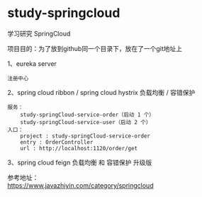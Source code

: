 # study-springcloud
学习研究 SpringCloud

项目目的：为了放到github同一个目录下，放在了一个git地址上

1、eureka server

    注册中心
    
2、spring cloud ribbon / spring cloud hystrix
    负载均衡 / 容错保护
    
    服务：
        study-springCloud-service-order（启动 1 个）
        study-springCloud-service-user（启动 2 个）
    入口：
        project : study-springCloud-service-order
        entry : OrderController
        url : http://localhost:1120/order/get
        
3、spring cloud feign
    负载均衡 和 容错保护 升级版
    

参考地址：    
    https://www.javazhiyin.com/category/springcloud    